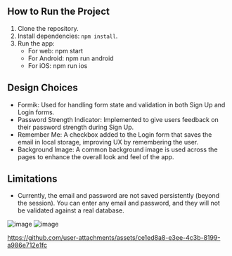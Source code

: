 ## How to Run the Project
1. Clone the repository.
2. Install dependencies: `npm install`.
3. Run the app:
   - For web: npm start
   - For Android: npm run android
   - For iOS: npm run ios

## Design Choices
- Formik: Used for handling form state and validation in both Sign Up and Login forms.
- Password Strength Indicator: Implemented to give users feedback on their password strength during Sign Up.
- Remember Me: A checkbox added to the Login form that saves the email in local storage, improving UX by remembering the user.
- Background Image: A common background image is used across the pages to enhance the overall look and feel of the app.


## Limitations
- Currently, the email and password are not saved persistently (beyond the session). You can enter any email and password, and they will not be validated against a real database.
  

![image](https://github.com/user-attachments/assets/168a6c3d-851f-4d61-a3b7-5874b8a00dc1) ![image](https://github.com/user-attachments/assets/a66461e0-c141-453c-a3f4-6f1d97448990)



https://github.com/user-attachments/assets/ce1ed8a8-e3ee-4c3b-8199-a986e712e1fc



